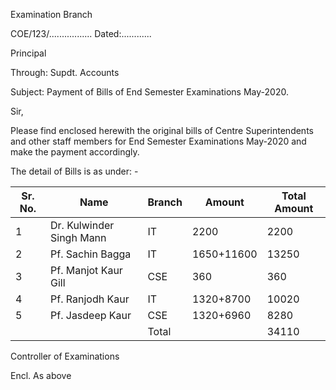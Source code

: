 Examination Branch

COE/123/................. Dated:............


Principal

Through: Supdt. Accounts

Subject: Payment of Bills of End Semester Examinations May-2020.
	
Sir,

Please find enclosed herewith the original bills of Centre Superintendents and other staff members for End Semester Examinations May-2020 and make the payment accordingly.

The detail of Bills is as under: -


| Sr. No. | Name                      | Branch | Amount     | Total Amount |
|---------|---------------------------|--------|------------|--------------|
| 1       | Dr. Kulwinder Singh Mann  | IT     | 2200       | 2200         |
| 2       | Pf. Sachin Bagga          | IT     | 1650+11600 | 13250        |
| 3       | Pf. Manjot Kaur Gill      | CSE    | 360        | 360          |
| 4       | Pf. Ranjodh Kaur          | IT     | 1320+8700  | 10020        |
| 5       | Pf. Jasdeep Kaur          | CSE    | 1320+6960  | 8280         |
|         |                           | Total  |            | 34110        |




Controller of Examinations



Encl. As above
